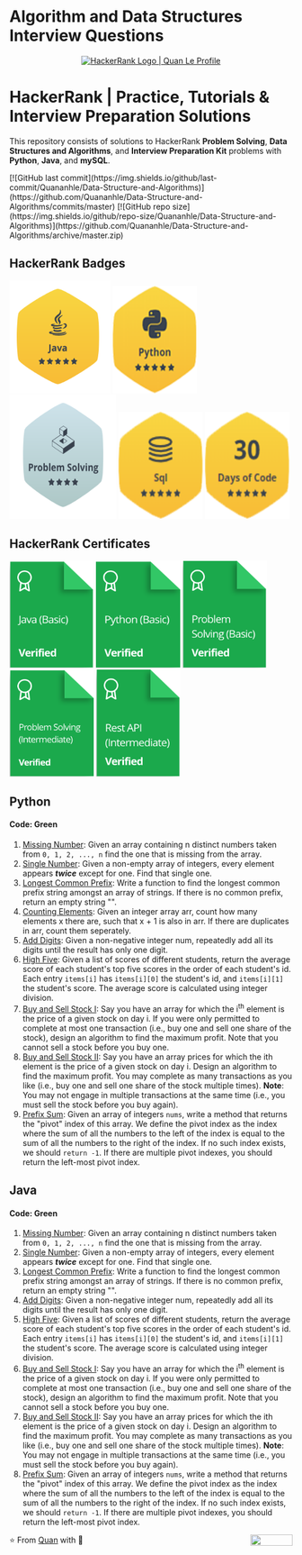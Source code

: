 # Algorithm and Data Structures Interview Questions

<p align="center">
    <a href="https://www.hackerrank.com/qle21?hr_r=1">
        <img alt="HackerRank Logo | Quan Le Profile" src="https://hrcdn.net/fcore/assets/brand/typemark_60x200-7435b42d20.svg" >
    </a>
</p>

# HackerRank | Practice, Tutorials & Interview Preparation Solutions

This repository consists of solutions to HackerRank **Problem Solving**, **Data Structures and Algorithms**, and **Interview Preparation Kit** problems with **Python**, **Java**, and **mySQL**.

<p float="right">
[![GitHub last commit](https://img.shields.io/github/last-commit/Quananhle/Data-Structure-and-Algorithms)](https://github.com/Quananhle/Data-Structure-and-Algorithms/commits/master)
[![GitHub repo size](https://img.shields.io/github/repo-size/Quananhle/Data-Structure-and-Algorithms)](https://github.com/Quananhle/Data-Structure-and-Algorithms/archive/master.zip)
</p>

## HackerRank Badges

[<img src="Hackerrank/Badges/Java_Badge.png" height="200" width="180"/>](https://www.hackerrank.com/qle21)
[<img src="Hackerrank/Badges/python_5_star.png" height="190" width="150"/>](https://www.hackerrank.com/qle21)
[<img src="Hackerrank/Badges/Problem_Solving.png" height="220" width="190"/>](https://www.hackerrank.com/qle21)
[<img src="Hackerrank/Badges/sql_5_star.png" height="190" width="150"/>](https://www.hackerrank.com/qle21)
[<img src="Hackerrank/Badges/30_days_of_code_5_star.png" height="190" width="150"/>](https://www.hackerrank.com/qle21)

## HackerRank Certificates

[<img src="Hackerrank/Badges/Java.png" height="190" width="150"/>](Certificates/Java.png)
[<img src="Hackerrank/Badges/Python.png" height="190" width="150"/>](Certificates/Python.png)
[<img src="Hackerrank/Badges/Problem_Solving(Basic).png" height="190" width="150"/>](Certificates/Problem_Solving(Basic).png)
[<img src="Hackerrank/Badges/Problem_Solving(Intermediate).png" height="190" width="150"/>](Certificates/Problem_Solving(Intermediate).png)
[<img src="Hackerrank/Badges/REST-API(Intermediate).png" height="190" width="150"/>](Certificates/REST-API.png)

## Python

#### Code: Green

1. [Missing Number](https://github.com/Quananhle/Algorithm-DS/tree/master/Python/Missing-Number): Given an array containing n distinct numbers taken from ```0, 1, 2, ..., n``` find the one that is missing from the array.
2. [Single Number](https://github.com/Quananhle/Algorithm-DS/tree/master/Python/Single-Number): Given a non-empty array of integers, every element appears ***twice*** except for one. Find that single one.
3. [Longest Common Prefix](https://github.com/Quananhle/Data-Structure-and-Algorithms/tree/master/Python/Longest-Common-Prefix): Write a function to find the longest common prefix string amongst an array of strings. If there is no common prefix, return an empty string "".
4. [Counting Elements](https://github.com/Quananhle/Data-Structure-and-Algorithms/tree/master/Python/Counting-Elements): Given an integer array arr, count how many elements x there are, such that x + 1 is also in arr. If there are duplicates in arr, count them seperately.
5. [Add Digits](https://github.com/Quananhle/Data-Structure-and-Algorithms/tree/master/Python/Add-Digits): Given a non-negative integer num, repeatedly add all its digits until the result has only one digit.
6. [High Five](https://github.com/Quananhle/Data-Structure-and-Algorithms/tree/master/Python/Hash-Map/High-Five): Given a list of scores of different students, return the average score of each student's top five scores in the order of each student's id. Each entry ```items[i]``` has ```items[i][0]``` the student's id, and ```items[i][1]``` the student's score.  The average score is calculated using integer division.
7. [Buy and Sell Stock I](https://github.com/Quananhle/Data-Structure-and-Algorithms/tree/master/Python/Maximizing-Profit/Buy-Sell-Stock-II): Say you have an array for which the i<sup>th</sup> element is the price of a given stock on day i. If you were only permitted to complete at most one transaction (i.e., buy one and sell one share of the stock), design an algorithm to find the maximum profit. Note that you cannot sell a stock before you buy one.
8. [Buy and Sell Stock II](https://github.com/Quananhle/Data-Structure-and-Algorithms/tree/master/Python/Maximizing-Profit/Buy-Sell-Stock-II): Say you have an array prices for which the ith element is the price of a given stock on day i. Design an algorithm to find the maximum profit. You may complete as many transactions as you like (i.e., buy one and sell one share of the stock multiple times). **Note**: You may not engage in multiple transactions at the same time (i.e., you must sell the stock before you buy again).
9. [Prefix Sum](https://github.com/Quananhle/Data-Structure-and-Algorithms/blob/master/Python/Array-Backed%20List/Find-Pivot-Index): Given an array of integers ```nums```, write a method that returns the "pivot" index of this array. We define the pivot index as the index where the sum of all the numbers to the left of the index is equal to the sum of all the numbers to the right of the index. If no such index exists, we should ```return -1```. If there are multiple pivot indexes, you should return the left-most pivot index.

## Java

#### Code: Green

1. [Missing Number](): Given an array containing n distinct numbers taken from ```0, 1, 2, ..., n``` find the one that is missing from the array.
2. [Single Number](https://github.com/Quananhle/Algorithm-DS/tree/master/Java/Single-Number): Given a non-empty array of integers, every element appears ***twice*** except for one. Find that single one.
3. [Longest Common Prefix](https://github.com/Quananhle/Data-Structure-and-Algorithms/tree/master/Java/LongestCommonPrefix): Write a function to find the longest common prefix string amongst an array of strings. If there is no common prefix, return an empty string "".
4. [Add Digits](https://github.com/Quananhle/Data-Structure-and-Algorithms/tree/master/Java/Add-Digits): Given a non-negative integer num, repeatedly add all its digits until the result has only one digit.
5. [High Five](https://github.com/Quananhle/Data-Structure-and-Algorithms/tree/master/Java/HashMap/High-Five): Given a list of scores of different students, return the average score of each student's top five scores in the order of each student's id. Each entry ```items[i]``` has ```items[i][0]``` the student's id, and ```items[i][1]``` the student's score.  The average score is calculated using integer division.
6. [Buy and Sell Stock I](https://github.com/Quananhle/Data-Structure-and-Algorithms/tree/master/Java/Maximizing-Profit/Buy-and-Sell-Stock-I): Say you have an array for which the i<sup>th</sup> element is the price of a given stock on day i. If you were only permitted to complete at most one transaction (i.e., buy one and sell one share of the stock), design an algorithm to find the maximum profit. Note that you cannot sell a stock before you buy one.
7. [Buy and Sell Stock II](https://github.com/Quananhle/Data-Structure-and-Algorithms/tree/master/Java/Maximizing-Profit/Buy-and-Sell-Stock-II): Say you have an array prices for which the ith element is the price of a given stock on day i. Design an algorithm to find the maximum profit. You may complete as many transactions as you like (i.e., buy one and sell one share of the stock multiple times). **Note**: You may not engage in multiple transactions at the same time (i.e., you must sell the stock before you buy again).
8. [Prefix Sum](https://github.com/Quananhle/Data-Structure-and-Algorithms/tree/master/Java/Array/Find-Pivot-Index): Given an array of integers ```nums```, write a method that returns the "pivot" index of this array. We define the pivot index as the index where the sum of all the numbers to the left of the index is equal to the sum of all the numbers to the right of the index. If no such index exists, we should ```return -1```. If there are multiple pivot indexes, you should return the left-most pivot index.


⭐️ From [Quan](https://github.com/Quananhle) with :sparkling_heart: 
<img align="right" width="75" height="20" src="https://visitor-badge.glitch.me/badge?page_id=quananhle.Data-Structure-and-Algorithms">
